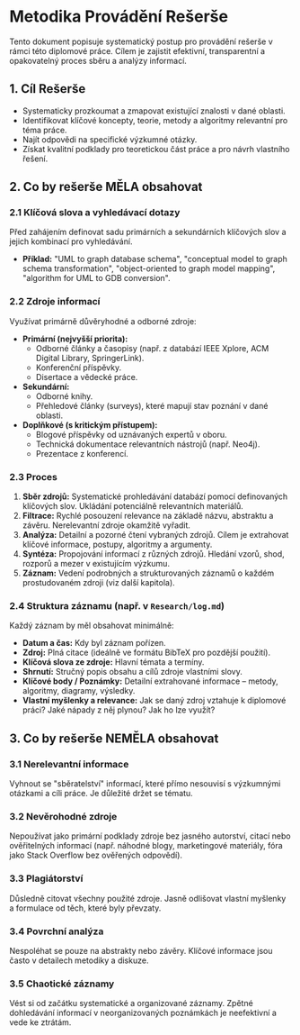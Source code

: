 # Metodika Provádění Rešerše

Tento dokument popisuje systematický postup pro provádění rešerše v rámci této diplomové práce. Cílem je zajistit efektivní, transparentní a opakovatelný proces sběru a analýzy informací.

## 1. Cíl Rešerše

- Systematicky prozkoumat a zmapovat existující znalosti v dané oblasti.
- Identifikovat klíčové koncepty, teorie, metody a algoritmy relevantní pro téma práce.
- Najít odpovědi na specifické výzkumné otázky.
- Získat kvalitní podklady pro teoretickou část práce a pro návrh vlastního řešení.

## 2. Co by rešerše MĚLA obsahovat

### 2.1 Klíčová slova a vyhledávací dotazy
Před zahájením definovat sadu primárních a sekundárních klíčových slov a jejich kombinací pro vyhledávání.
*   **Příklad:** "UML to graph database schema", "conceptual model to graph schema transformation", "object-oriented to graph model mapping", "algorithm for UML to GDB conversion".

### 2.2 Zdroje informací
Využívat primárně důvěryhodné a odborné zdroje:
- **Primární (nejvyšší priorita):**
  - Odborné články a časopisy (např. z databází IEEE Xplore, ACM Digital Library, SpringerLink).
  - Konferenční příspěvky.
  - Disertace a vědecké práce.
- **Sekundární:**
  - Odborné knihy.
  - Přehledové články (surveys), které mapují stav poznání v dané oblasti.
- **Doplňkové (s kritickým přístupem):**
  - Blogové příspěvky od uznávaných expertů v oboru.
  - Technická dokumentace relevantních nástrojů (např. Neo4j).
  - Prezentace z konferencí.

### 2.3 Proces
1.  **Sběr zdrojů:** Systematické prohledávání databází pomocí definovaných klíčových slov. Ukládání potenciálně relevantních materiálů.
2.  **Filtrace:** Rychlé posouzení relevance na základě názvu, abstraktu a závěru. Nerelevantní zdroje okamžitě vyřadit.
3.  **Analýza:** Detailní a pozorné čtení vybraných zdrojů. Cílem je extrahovat klíčové informace, postupy, algoritmy a argumenty.
4.  **Syntéza:** Propojování informací z různých zdrojů. Hledání vzorů, shod, rozporů a mezer v existujícím výzkumu.
5.  **Záznam:** Vedení podrobných a strukturovaných záznamů o každém prostudovaném zdroji (viz další kapitola).

### 2.4 Struktura záznamu (např. v `Research/log.md`)
Každý záznam by měl obsahovat minimálně:
- **Datum a čas:** Kdy byl záznam pořízen.
- **Zdroj:** Plná citace (ideálně ve formátu BibTeX pro pozdější použití).
- **Klíčová slova ze zdroje:** Hlavní témata a termíny.
- **Shrnutí:** Stručný popis obsahu a cílů zdroje vlastními slovy.
- **Klíčové body / Poznámky:** Detailní extrahované informace – metody, algoritmy, diagramy, výsledky.
- **Vlastní myšlenky a relevance:** Jak se daný zdroj vztahuje k diplomové práci? Jaké nápady z něj plynou? Jak ho lze využít?

## 3. Co by rešerše NEMĚLA obsahovat

### 3.1 Nerelevantní informace
Vyhnout se "sběratelství" informací, které přímo nesouvisí s výzkumnými otázkami a cíli práce. Je důležité držet se tématu.

### 3.2 Nevěrohodné zdroje
Nepoužívat jako primární podklady zdroje bez jasného autorství, citací nebo ověřitelných informací (např. náhodné blogy, marketingové materiály, fóra jako Stack Overflow bez ověřených odpovědí).

### 3.3 Plagiátorství
Důsledně citovat všechny použité zdroje. Jasně odlišovat vlastní myšlenky a formulace od těch, které byly převzaty.

### 3.4 Povrchní analýza
Nespoléhat se pouze na abstrakty nebo závěry. Klíčové informace jsou často v detailech metodiky a diskuze.

### 3.5 Chaotické záznamy
Vést si od začátku systematické a organizované záznamy. Zpětné dohledávání informací v neorganizovaných poznámkách je neefektivní a vede ke ztrátám.
